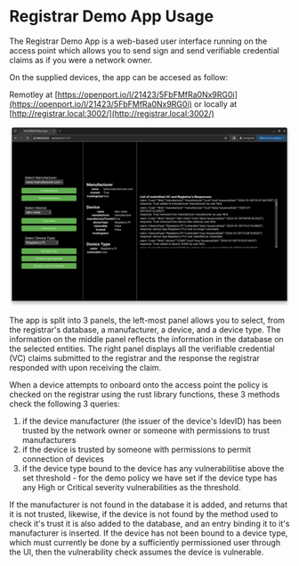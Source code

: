 # Registrar Demo App Usage

The Registrar Demo App is a web-based user interface running on the access point which allows you to send sign and send verifiable credential claims as if you were a network owner.

On the supplied devices, the app can be accesed as follow:

Remotley at [https://openport.io/l/21423/5FbFMfRa0Nx9RG0i](https://openport.io/l/21423/5FbFMfRa0Nx9RG0i) or locally at [http://registrar.local:3002/](http://registrar.local:3002/)

![Web based UI displaying control panel buttons and, list of VCs and information about manufacturer, device and device type](app-page.png)

The app is split into 3 panels, the left-most panel allows you to select, from the registrar's database, a manufacturer, a device, and a device type. The information on the middle panel reflects the information in the database on the selected entities. The right panel displays all the verifiable credential (VC) claims submitted to the registrar and the response the registrar responded with upon receiving the claim.

When a device attempts to onboard onto the access point the policy is checked on the registrar using the rust library functions, these 3 methods check the following 3 queries:

1) if the device manufacturer (the issuer of the device's IdevID) has been trusted by the network owner or someone with permissions to trust manufacturers
2) if the device is trusted by someone with permissions to permit connection of devices
3) if the device type bound to the device has any vulnerabilitise above the set threshold - for the demo policy we have set if the device type has any High or Critical severity vulnerabilities as the threshold.

If the manufacturer is not found in the database it is added, and returns that it is not trusted, likewise, if the device is not found by the method used to check it's trust it is also added to the database, and an entry binding it to it's manufacturer is inserted. If the device has not been bound to a device type, which must currently be done by a sufficiently permissioned user through the UI, then the vulnerability check assumes the device is vulnerable. 


